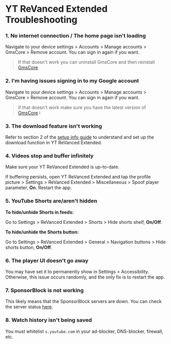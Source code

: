 # **YT ReVanced Extended Troubleshooting**


### **1. No internet connection / The home page isn't loading**

Navigate to your device settings > Accounts > Manage accounts > GmsCore > Remove account. You can sign in again if you want.

> If that doesn't work you can uninstall GmsCore and then reinstall [GmsCore](https://github.com/ReVanced/GmsCore/releases/latest).





### **2. I'm having issues signing in to my Google account**

Navigate to your device settings > Accounts > Manage accounts > GmsCore > Remove account. You can sign in again if you want.

> If that doesn't work make sure you have the latest version of [GmsCore](https://github.com/ReVanced/GmsCore/releases/latest) i




### **3. The download feature isn't working**

Refer to section 2 of the [setup info guide](https://github.com/ReVanced-Extended-Community/Community-Guides/blob/main/general-guides/community-wiki/patching%20%26%20setup%20info.md#2-general-app-and-feature-setup) to understand and set up the download function in YT ReVanced Extended.





### **4. Videos stop and buffer infinitely**

Make sure your YT ReVanced Extended is up-to-date.

If buffering persists, open YT ReVanced Extended and tap the profile picture > Settings > ReVanced Extended > Miscellaneous > Spoof player parameter, **On**. Restart the app. 




### **5. YouTube Shorts are/aren't hidden**

**To hide/unhide Shorts in feeds:**

Go to Settings > ReVanced Extended > Shorts > Hide shorts shelf, **On/Off**.

**To hide/unhide the Shorts button:**

Go to Settings > ReVanced Extended > General > Navigation buttons > Hide shorts button, **On/Off**.




### **6. The player UI doesn't go away**

You may have set it to permanently show in Settings > Accessibility. Otherwise, this issue occurs randomly, and the only fix is to restart the app.




### **7. SponsorBlock is not working**

This likely means that the SponsorBlock servers are down. You can check the server status [here](https://status.sponsor.ajay.app/).




### **8. Watch history isn't being saved**

You must whitelist `s.youtube.com` in your ad-blocker, DNS-blocker, firewall, etc.
